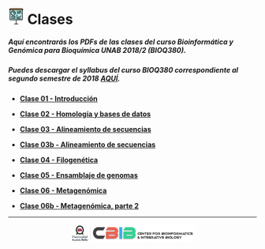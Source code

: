 # ![](https://github.com/BIOQ380/Taller/blob/master/images/presentation.png?raw=true) Clases

##### Aquí encontrarás los PDFs de las clases del curso Bioinformática y Genómica para Bioquímica UNAB 2018/2 (BIOQ380).

##### Puedes descargar el syllabus del curso BIOQ380 correspondiente al segundo semestre de 2018 [AQUÍ](https://github.com/BIOQ380/Clases/raw/master/BIOQ380_Syllabus_2018-2.pdf).

- **[Clase 01 - Introducción](https://github.com/BIOQ380/Clases/raw/master/clase01.pdf)**

- **[Clase 02 - Homología y bases de datos](https://github.com/BIOQ380/Clases/raw/master/clase02.pdf)**

- **[Clase 03 - Alineamiento de secuencias](https://github.com/BIOQ380/Clases/raw/master/clase03.pdf)**

- **[Clase 03b - Alineamiento de secuencias](https://github.com/BIOQ380/Clases/raw/master/clase03b.pdf)**

- **[Clase 04 - Filogenética](https://github.com/BIOQ380/Clases/raw/master/clase04.pdf)**

- **[Clase 05 - Ensamblaje de genomas](https://github.com/BIOQ380/Clases/raw/master/clase05.pdf)**

- **[Clase 06 - Metagenómica](https://github.com/BIOQ380/Clases/raw/master/clase06.pdf)**

- **[Clase 06b - Metagenómica, parte 2](https://github.com/BIOQ380/Clases/raw/master/Clase06b.pdf)**

---

<p align="center">
<img width="50%" src="https://github.com/BIOQ380/Taller/blob/master/images/unab_cbib_horizontal.png?raw=true">
</p>
